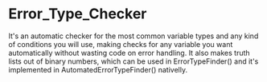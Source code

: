 # Error_Type_Checker
It's an automatic checker for the most common variable types and any kind of conditions you will use, making checks for any variable you want automatically without wasting code on error handling. 
It also makes truth lists out of binary numbers, which can be used in ErrorTypeFinder() and it's implemented in AutomatedErrorTypeFinder() nativelly.
